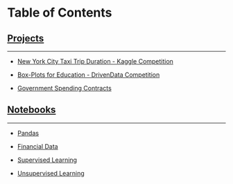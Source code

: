 <a name="Home"></A>
	
# Table of Contents

## [Projects](projects.md)
<hr>

* [New York City Taxi Trip Duration - Kaggle Competition](nyctaxi.md)

* [Box-Plots for Education - DrivenData Competition](boxplots.md)

* [Government Spending Contracts](gov.md)

## [Notebooks](notebooks.md) 
<hr>

* [Pandas](pandas.html#bottom)

* [Financial Data](financial.html#bottom)

* [Supervised Learning](supervised_learning.html#bottom)

* [Unsupervised Learning](unsupervised_learning.html#bottom)
